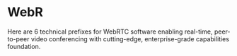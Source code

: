 # WebR
Here are 6 technical prefixes for WebRTC software enabling real-time, peer-to-peer video conferencing with cutting-edge, enterprise-grade capabilities foundation.
